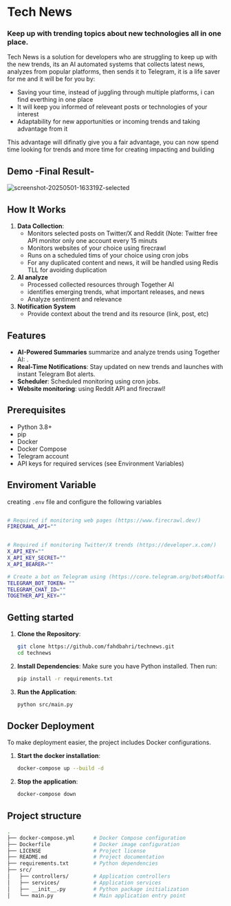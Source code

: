 # Tech News

### Keep up with trending topics about new technologies all in one place.

Tech News is a solution for developers who are struggling to keep up with the new trends, its an AI automated systems that collects latest news, analyzes from popular platforms, then sends it to Telegram, it is a life saver for me and it will be for you by:
   - Saving your time, instead of juggling through multiple platforms, i can find everthing in one place
   - It will keep you informed of releveant posts or technologies of your interest
   - Adaptability for new apportunities or incoming trends and taking advantage from it

This advantage will difinatly give you a fair advantage, you can now spend time looking for trends and more time for creating impacting and building


## Demo -Final Result-

![screenshot-20250501-163319Z-selected](https://github.com/user-attachments/assets/fb7c8f03-7fae-4b9d-b764-5aeae9f14b6c)

## How It Works

1. **Data Collection**:
      - Monitors selected posts on Twitter/X and Reddit (Note: Twitter free API monitor only one account every 15 minuts
      - Monitors websites of your choice using firecrawl
      - Runs on a scheduled tims of your choice using cron jobs
      - For any duplicated content and news, it will be handled using Redis TLL for avoiding duplication
3. **AI analyze**
      - Processed collected resources through Together AI
      - identifies emerging trends, what important releases, and news
      - Analyze sentiment and relevance
5. **Notification System**
      - Provide context about the trend and its resource (link, post, etc)


## Features

- **AI-Powered Summaries** summarize and analyze trends using Together AI: .
- **Real-Time Notifications**: Stay updated on new trends and launches with instant Telegram Bot alerts.
- **Scheduler**: Scheduled monitoring using cron jobs.
- **Website monitoring**: using Reddit API and firecrawl!

## Prerequisites

- Python 3.8+
- pip
- Docker
- Docker Compose
- Telegram account
- API keys for required services (see Environment Variables)

## Enviroment Variable 

creating `.env` file and configure the following variables

```bash

# Required if monitoring web pages (https://www.firecrawl.dev/)
FIRECRAWL_API=""


# Required if monitoring Twitter/X trends (https://developer.x.com/)
X_API_KEY=""
X_API_KEY_SECRET=""
X_API_BEARER=""

# Create a bot on Telegram using (https://core.telegram.org/bots#botfather)
TELEGRAM_BOT_TOKEN= ""
TELEGRAM_CHAT_ID=""
TOGETHER_API_KEY=""

```

## Getting started

1. **Clone the Repository**:
   ```bash
   git clone https://github.com/fahdbahri/technews.git
   cd technews
   ```

2. **Install Dependencies**:
   Make sure you have Python installed. Then run:
   ```bash
   pip install -r requirements.txt
   ```

4. **Run the Application**:
   ```bash
   python src/main.py
   ```

## Docker Deployment

To make deployment easier, the project includes Docker configurations.

1. **Start the docker installation**:
   ```bash
   docker-compose up --build -d
   ```

2. **Stop the application**:
   ```bash
   docker-compose down
   ```

## Project structure

```bash
.
├── docker-compose.yml      # Docker Compose configuration
├── Dockerfile              # Docker image configuration
├── LICENSE                 # Project license
├── README.md               # Project documentation
├── requirements.txt        # Python dependencies
├── src/
│   ├── controllers/        # Application controllers
│   ├── services/           # Application services
│   ├── __init__.py         # Python package initialization
│   └── main.py             # Main application entry point

```
